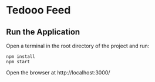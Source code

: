 # Tedooo Feed

## Run the Application

Open a terminal in the root directory of the project and run:

```console
npm install
npm start
```

Open the browser at http://localhost:3000/
